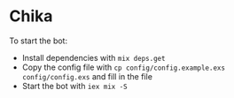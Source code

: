 # Chika

To start the bot:

- Install dependencies with `mix deps.get`
- Copy the config file with `cp config/config.example.exs config/config.exs` and fill in the file
- Start the bot with `iex mix -S`
